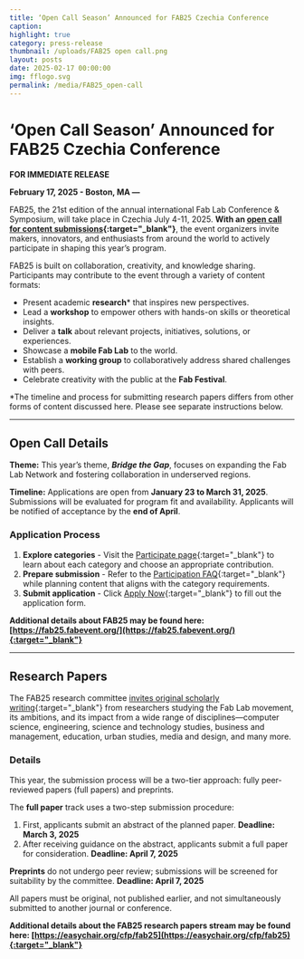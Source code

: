```yaml
---
title: ‘Open Call Season’ Announced for FAB25 Czechia Conference
caption: 
highlight: true
category: press-release
thumbnail: /uploads/FAB25 open call.png
layout: posts
date: 2025-02-17 00:00:00
img: fflogo.svg
permalink: /media/FAB25_open-call
---
```


#  ‘Open Call Season’ Announced for FAB25 Czechia Conference

**FOR IMMEDIATE RELEASE**


**February 17, 2025 - Boston, MA —** 

FAB25, the 21st edition of the annual international Fab Lab Conference & Symposium, will take place in Czechia July 4-11, 2025. **With an [open call for content submissions](https://fab25.fabevent.org/participate){:target="_blank"}**, the event organizers invite makers, innovators, and enthusiasts from around the world to actively participate in shaping this year’s program.

FAB25 is built on collaboration, creativity, and knowledge sharing. Participants may contribute to the event through a variety of content formats:
- Present academic **research*** that inspires new perspectives.
- Lead a **workshop** to empower others with hands-on skills or theoretical insights.
- Deliver a **talk** about relevant projects, initiatives, solutions, or experiences.
- Showcase a **mobile Fab Lab** to the world.
- Establish a **working group** to collaboratively address shared challenges with peers.
- Celebrate creativity with the public at the **Fab Festival**.

*The timeline and process for submitting research papers differs from other forms of content discussed here. Please see separate instructions below.
___
## Open Call Details

**Theme:** This year’s theme, ***Bridge the Gap***, focuses on expanding the Fab Lab Network and fostering collaboration in underserved regions.

**Timeline:** Applications are open from **January 23 to March 31, 2025**. Submissions will be evaluated for program fit and availability. Applicants will be notified of acceptance by the **end of April**.

### Application Process
1. **Explore categories** - Visit the [Participate page](https://fab25.fabevent.org/programs/participate){:target="_blank"} to learn about each category and choose an appropriate contribution.
2. **Prepare submission** - Refer to the [Participation FAQ](https://fab25.fabevent.org/faq#participation){:target="_blank"} while planning content that aligns with the category requirements.
3. **Submit application** - Click [Apply Now](https://fab25.fabevent.org/programs/applications){:target="_blank"} to fill out the application form.

**Additional details about FAB25 may be found here: [https://fab25.fabevent.org/](https://fab25.fabevent.org/){:target="_blank"}**
___
## Research Papers

The FAB25 research committee [invites original scholarly writing](https://easychair.org/cfp/fab25){:target="_blank"} from researchers studying the Fab Lab movement, its ambitions, and its impact from a wide range of disciplines—computer science, engineering, science and technology studies, business and management, education, urban studies, media and design, and many more.

### Details

This year, the submission process will be a two-tier approach: fully peer-reviewed papers (full papers) and preprints.

The **full paper** track uses a two-step submission procedure:
1. First, applicants submit an abstract of the planned paper. **Deadline: March 3, 2025**
2. After receiving guidance on the abstract, applicants submit a full paper for consideration. **Deadline: April 7, 2025**

**Preprints** do not undergo peer review; submissions will be screened for suitability by the committee. **Deadline: April 7, 2025**

All papers must be original, not published earlier, and not simultaneously submitted to another journal or conference.

**Additional details about the FAB25 research papers stream may be found here: [https://easychair.org/cfp/fab25](https://easychair.org/cfp/fab25){:target="_blank"}**
